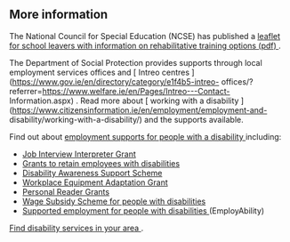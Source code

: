 ##  More information

The National Council for Special Education (NCSE) has published a [ leaflet
for school leavers with information on rehabilitative training options (pdf)
](http://ncse.ie/wp-content/uploads/2018/04/NCSE-Post-School-Options.pdf) .

The Department of Social Protection provides supports through local employment
services offices and [ Intreo centres
](https://www.gov.ie/en/directory/category/e1f4b5-intreo-
offices/?referrer=https://www.welfare.ie/en/Pages/Intreo---Contact-
Information.aspx) . Read more about [ working with a disability
](https://www.citizensinformation.ie/en/employment/employment-and-
disability/working-with-a-disability/) and the supports available.

Find out about [ employment supports for people with a disability
](https://www.citizensinformation.ie/en/employment/employment-and-disability/)
including:

  * [ Job Interview Interpreter Grant ](https://www.citizensinformation.ie/en/employment/employment-and-disability/job-interview-interpreter-grant-scheme/)
  * [ Grants to retain employees with disabilities ](https://www.citizensinformation.ie/en/employment/employment-and-disability/grants-to-retain-employees-with-disabilities/)
  * [ Disability Awareness Support Scheme ](https://www.citizensinformation.ie/en/employment/employment-and-disability/-disability-awareness-support-scheme/)
  * [ Workplace Equipment Adaptation Grant ](https://www.citizensinformation.ie/en/employment/employment-and-disability/workplace-equipment-adaptation-grant/)
  * [ Personal Reader Grants ](https://www.citizensinformation.ie/en/employment/employment-and-disability/personal-reader-grant/)
  * [ Wage Subsidy Scheme for people with disabilities ](https://www.citizensinformation.ie/en/employment/employment-and-disability/wage-subsidy-scheme-for-people-with-disabilities/)
  * [ Supported employment for people with disabilities ](https://www.citizensinformation.ie/en/employment/employment-and-disability/supported-employment-for-people-with-disabilities/) (EmployAbility) 

[ Find disability services in your area
](https://www.hse.ie/eng/services/list/4/disability/disabilityservicescounty.html)
.
